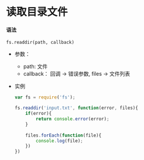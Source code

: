 # 读取目录文件

#### 语法

`fs.readdir(path, callback)`

* 参数：
    * path: 文件
    * callback： 回调 -> 错误参数, files -> 文件列表
    
* 实例
    ```js
    var fs = require('fs');
    
    fs.readdir('input.txt', function(error, files){
        if(error){
            return console.error(error);
        }
        
        files.forEach(function(file){
            console.log(file);
        })
    })
    ```

